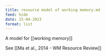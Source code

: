 ```yaml
---
title: resource model of working memory.md
feed: hide
date: 15-04-2023
format: list
---
```



A model for [[working memory]]

See [[Ma et al., 2014 - WM Resource Review]]